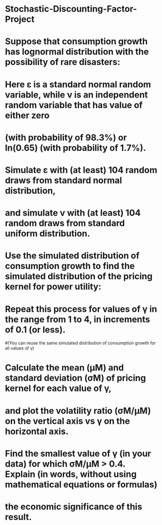 # Stochastic-Discounting-Factor-Project


# Suppose that consumption growth has lognormal distribution with the possibility of rare disasters:


# Here ε is a standard normal random variable, while ν is an independent random variable that has value of either zero 
# (with probability of 98.3%) or ln(0.65) (with probability of 1.7%).

# Simulate ε with (at least) 104 random draws from standard normal distribution,
# and simulate ν with (at least) 104 random draws from standard uniform distribution.

# Use the simulated distribution of consumption growth to find the simulated distribution of the pricing kernel for power utility:


# Repeat this process for values of γ in the range from 1 to 4, in increments of 0.1 (or less). 
#(You can reuse the same simulated distribution of consumption growth for all values of γ)

# Calculate the mean (μM) and standard deviation (σM) of pricing kernel for each value of γ, 
# and plot the volatility ratio (σM/μM) on the vertical axis vs γ on the horizontal axis.

# Find the smallest value of γ (in your data) for which σM/μM > 0.4. Explain (in words, without using mathematical equations or formulas) 
# the economic significance of this result.

